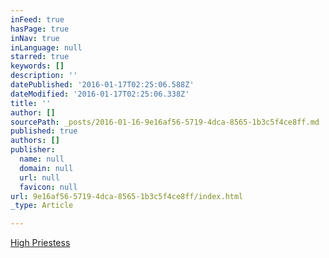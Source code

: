 ```yaml
---
inFeed: true
hasPage: true
inNav: true
inLanguage: null
starred: true
keywords: []
description: ''
datePublished: '2016-01-17T02:25:06.588Z'
dateModified: '2016-01-17T02:25:06.338Z'
title: ''
author: []
sourcePath: _posts/2016-01-16-9e16af56-5719-4dca-8565-1b3c5f4ce8ff.md
published: true
authors: []
publisher:
  name: null
  domain: null
  url: null
  favicon: null
url: 9e16af56-5719-4dca-8565-1b3c5f4ce8ff/index.html
_type: Article

---
```

[High Priestess][0]

[0]: http://highpriestess.guru/